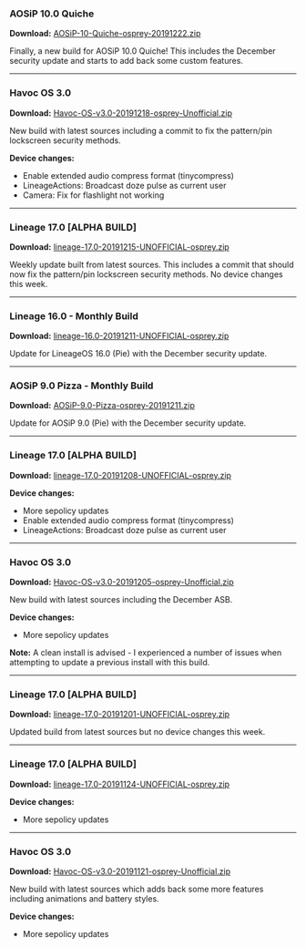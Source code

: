 ### AOSiP 10.0 Quiche

**Download:** [AOSiP-10-Quiche-osprey-20191222.zip](https://sourceforge.net/projects/chil360-android/files/aosip-10.0/osprey/AOSiP-10-Quiche-osprey-20191222.zip/download)

Finally, a new build for AOSiP 10.0 Quiche! This includes the December security update and starts to add back some custom features.

<hr>

### Havoc OS 3.0

**Download:** [Havoc-OS-v3.0-20191218-osprey-Unofficial.zip](https://sourceforge.net/projects/chil360-android/files/havoc-3.x/osprey/Havoc-OS-v3.0-20191218-osprey-Unofficial.zip/download)

New build with latest sources including a commit to fix the pattern/pin lockscreen security methods.

**Device changes:**
- Enable extended audio compress format (tinycompress)
- LineageActions: Broadcast doze pulse as current user
- Camera: Fix for flashlight not working

<hr>

### Lineage 17.0 [ALPHA BUILD]

**Download:** [lineage-17.0-20191215-UNOFFICIAL-osprey.zip](https://sourceforge.net/projects/chil360-android/files/lineage-17.0/osprey/lineage-17.0-20191215-UNOFFICIAL-osprey.zip/download)

Weekly update built from latest sources. This includes a commit that should now fix the pattern/pin lockscreen security methods. 
No device changes this week.

<hr>

### Lineage 16.0 - Monthly Build

**Download:** [lineage-16.0-20191211-UNOFFICIAL-osprey.zip](https://www.androidfilehost.com/?fid=4349826312261670065)

Update for LineageOS 16.0 (Pie) with the December security update.

<hr>

### AOSiP 9.0 Pizza - Monthly Build

**Download:** [AOSiP-9.0-Pizza-osprey-20191211.zip](https://www.androidfilehost.com/?fid=4349826312261669502)

Update for AOSiP 9.0 (Pie) with the December security update.

<hr>

### Lineage 17.0 [ALPHA BUILD]

**Download:** [lineage-17.0-20191208-UNOFFICIAL-osprey.zip](https://sourceforge.net/projects/chil360-android/files/lineage-17.0/osprey/lineage-17.0-20191208-UNOFFICIAL-osprey.zip/download)

**Device changes:**
- More sepolicy updates
- Enable extended audio compress format (tinycompress)
- LineageActions: Broadcast doze pulse as current user

<hr>

### Havoc OS 3.0

**Download:** [Havoc-OS-v3.0-20191205-osprey-Unofficial.zip](https://sourceforge.net/projects/chil360-android/files/havoc-3.x/osprey/Havoc-OS-v3.0-20191205-osprey-Unofficial.zip/download)

New build with latest sources including the December ASB.

**Device changes:**
- More sepolicy updates

**Note:**
A clean install is advised - I experienced a number of issues when attempting to update a previous install with this build.

<hr>

### Lineage 17.0 [ALPHA BUILD]

**Download:** [lineage-17.0-20191201-UNOFFICIAL-osprey.zip](https://sourceforge.net/projects/chil360-android/files/lineage-17.0/osprey/lineage-17.0-20191201-UNOFFICIAL-osprey.zip/download)

Updated build from latest sources but no device changes this week.

<hr>

### Lineage 17.0 [ALPHA BUILD]

**Download:** [lineage-17.0-20191124-UNOFFICIAL-osprey.zip](https://sourceforge.net/projects/chil360-android/files/lineage-17.0/osprey/lineage-17.0-20191124-UNOFFICIAL-osprey.zip/download)

**Device changes:**
- More sepolicy updates

<hr>

### Havoc OS 3.0

**Download:** [Havoc-OS-v3.0-20191121-osprey-Unofficial.zip](https://sourceforge.net/projects/chil360-android/files/havoc-3.x/osprey/Havoc-OS-v3.0-20191121-osprey-Unofficial.zip/download)

New build with latest sources which adds back some more features including animations and battery styles.

**Device changes:**
- More sepolicy updates
